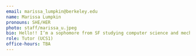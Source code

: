 ```yaml
---
email: marissa_lumpkin@berkeley.edu
name: Marissa Lumpkin
pronouns: SHE/HER
photo: staff/marissa_u.jpeg
bio: Hello!! I’m a sophomore from SF studying computer science and mechanical engineering. I like going on runs in the fire trails, designing race cars, and making art. Can’t wait for a Data gr8 semester!
role: Tutor (UCS1)
office-hours: TBA
---
```

